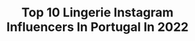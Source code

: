 ---
title: Top 10 Lingerie Instagram Influencers In Portugal In 2022
description: >-
  Find top lingerie Instagram influencers in Portugal in 2022. Most popular hashtags: #lingerie #photography #ootd #fashion.
platform: Instagram
hits: 12
text_top: Discover the most popular Instagram profiles on inBeat.
text_bottom: Our database has 12 Instagram influencers like this in Portugal for you to work with.
profiles:
  - username: "veralspereira"
    fullname: >-
      Vera Pereira
    bio: >-
      Enjoy the life ✈️
    location: "Portugal"
    followers: 41413
    engagement: 431
    commentsToLikes: 0.013916
    id: ck8tbo5iqwfm80j78v3lh5qld
    verified: false
    hashtags: "#white, #girlpower, #picoftheday, #lingerie"
  - username: "_andrebrito_"
    fullname: >-
      André Brito
    bio: >-
      Fashion and Fine Art Nude Photographer based in Porto, Portugal
    location: "Portugal"
    followers: 15517
    engagement: 390
    commentsToLikes: 0.029073
    id: ck5pzko9p1fzv0i11lu61z9qt
    verified: false
    hashtags: "#legs, #photography, #catalog, #body"
  - username: "xxsweetcharlottexx"
    fullname: >-
      Charlotte Marie
    bio: >-
      Travel || lifestyle || Health My own boss ❀ Self love ♥ Dutch/Portuguese ☾ ⇣
    location: "Portugal"
    followers: 16994
    engagement: 443
    commentsToLikes: 0.148078
    id: ck0tvkfc9brae0i19kemqpu58
    verified: false
    hashtags: "#ootdinspo, #fitgirlsnl, #dutchie, #tipsandtricks"
  - username: "abibimaria"
    fullname: >-
      𝗕𝗲𝗮𝘁𝗿𝗶𝘇 𝗠𝗮𝗿𝗶𝗮
    bio: >-
      Content Creator - Fashion | Lifestyle | Travel 💗 Pink is my mantra 📍 Portugal Discover my world at⇙
    location: "Portugal"
    followers: 29559
    engagement: 629
    commentsToLikes: 0.384357
    id: ck5chcnljqir10i1176o9eekv
    verified: false
    hashtags: "#girlsgoneloavies, #classicstyle, #zara, #bestdiscovery"
  - username: "adivadarechousa"
    fullname: >-
      CATARINA NORA
    bio: >-
      ⋒ fashion trends | beauty tips ⊪ skincare consulting & makeup artist 〈@catarinanora_mua〉 ↷ 𝘀𝗼𝗰𝗶𝗮𝗹 𝗻𝗲𝘁𝘄𝗼𝗿𝗸 𝗺𝗮𝗻𝗮𝗴𝗲𝗺𝗲𝗻𝘁 ◠ Blog:
    location: "Portugal"
    followers: 9740
    engagement: 534
    commentsToLikes: 0.241492
    id: ck8t5v72nbcwr0j78c21xhpra
    verified: false
    hashtags: "#influencerportugal, #mamadeprimeiraviagem, #porto, #babyonboard"
  - username: "hyndia"
    fullname: >-
      Rita Pereira
    bio: >-
      Portuguese Actress 🏹 🎬 @tvioficial 💌 @notable.pt Adidas Ambassador Forbes Cover #traveller #doghorselover #basket #cheeseplease #dance #music
    location: "Portugal"
    followers: 1452415
    engagement: 263
    commentsToLikes: 0.018365
    id: ck5q5k99ktaa40i11q6q92qzx
    verified: true
    hashtags: "#embaixadoraoriflame, #goodvibes, #adidas, #vsco"
  - username: "marciafcorreia_"
    fullname: >-
      Márcia Correia
    bio: >-
      •Porto, Portugal📍 ❤️ Live, Love & Laugh ❤️
    location: "Portugal"
    followers: 7646
    engagement: 1356
    commentsToLikes: 0.015035
    id: ck15sva8kez4y0i19egtahqcy
    verified: false
    hashtags: "#picoftheday, #instadaily, #instagood, #fashionstyle"
  - username: "mercheromero.oficial"
    fullname: >-
      Merche Romero
    bio: >-
      #everythingispossible #withlove❤ #sport #music #dj #tv #fashion
    location: "Portugal"
    followers: 57968
    engagement: 165
    commentsToLikes: 0.035697
    id: ck5q4fow7ovrq0i117oi8rngz
    verified: false
    hashtags: "#sport, #fimdesemana, #fe, #feelings"
  - username: "cristianamesquita17"
    fullname: >-
      𝐂𝐫𝐢𝐬𝐭𝐢𝐚𝐧𝐚 𝐌𝐞𝐬𝐪𝐮𝐢𝐭𝐚
    bio: >-
      • 𝙼𝚊𝚛𝚐𝚎𝚖 𝚂𝚞𝚕 📍 𝙿𝚘𝚛𝚝𝚞𝚐𝚊𝚕 • 𝟶𝟹.𝟷𝟷 ♥️🐨 • 𝙿𝚑𝚘𝚝𝚘𝚐𝚛𝚊𝚙𝚑𝚢 & 𝚝𝚛𝚊𝚟𝚎𝚕 𝚕𝚘𝚟𝚎𝚛 • 𝙴-𝚖𝚊𝚒𝚕 𝚏𝚘𝚛 𝚌𝚘𝚕𝚕𝚊𝚋𝚜
    location: "Portugal"
    followers: 5183
    engagement: 1208
    commentsToLikes: 0.108872
    id: ck8t2tvcr0osk0j78ldqx9h60
    verified: false
    hashtags: "#instapic, #travelphotography, #photography, #lifestyle"
  - username: "fit_with_lia"
    fullname: >-
      🇱​🇮​🇦​
    bio: >-
      💉𝗡𝘂𝗿𝘀𝗲 💙𝗕𝗼𝗱𝘆𝗯𝘂𝗶𝗹𝗱𝗶𝗻𝗴 👖𝗔𝗺𝗯𝗮𝘀𝘀𝗮𝗱𝗼𝗿 @catslegs.fitnesswear 🔹𝗖𝘂𝗽𝗮𝗼: 𝗘𝗟𝗜𝗔𝗡𝗔𝟭𝟬 @zumub.pt #fitnessgirl #gym #fitness
    location: "Portugal"
    followers: 11799
    engagement: 784
    commentsToLikes: 0.051686
    id: ckap3nmgb3rj60i78yk8si2rv
    verified: false
    hashtags: "#bikinigirl, #agachaquecresce, #lifestyle, #beautiful"
---